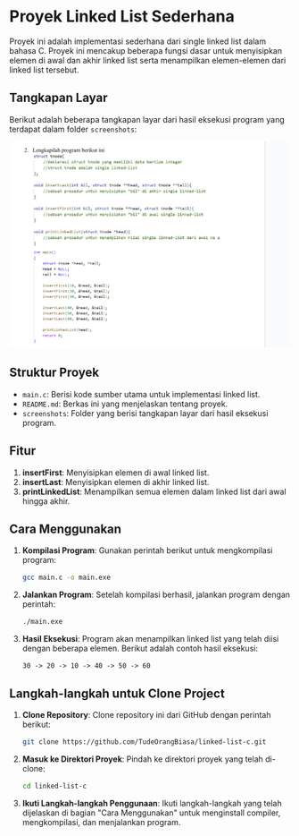 # Proyek Linked List Sederhana

Proyek ini adalah implementasi sederhana dari single linked list dalam bahasa C. Proyek ini mencakup beberapa fungsi dasar untuk menyisipkan elemen di awal dan akhir linked list serta menampilkan elemen-elemen dari linked list tersebut.

## Tangkapan Layar

Berikut adalah beberapa tangkapan layar dari hasil eksekusi program yang terdapat dalam folder `screenshots`:

![Screenshot 1](screenshots/soal-2.png)

## Struktur Proyek

- `main.c`: Berisi kode sumber utama untuk implementasi linked list.
- `README.md`: Berkas ini yang menjelaskan tentang proyek.
- `screenshots`: Folder yang berisi tangkapan layar dari hasil eksekusi program.

## Fitur

1. **insertFirst**: Menyisipkan elemen di awal linked list.
2. **insertLast**: Menyisipkan elemen di akhir linked list.
3. **printLinkedList**: Menampilkan semua elemen dalam linked list dari awal hingga akhir.

## Cara Menggunakan

1. **Kompilasi Program**: Gunakan perintah berikut untuk mengkompilasi program:
    ```sh
    gcc main.c -o main.exe
    ```

2. **Jalankan Program**: Setelah kompilasi berhasil, jalankan program dengan perintah:
    ```sh
    ./main.exe
    ```

3. **Hasil Eksekusi**: Program akan menampilkan linked list yang telah diisi dengan beberapa elemen. Berikut adalah contoh hasil eksekusi:
    ```
    30 -> 20 -> 10 -> 40 -> 50 -> 60
    ```

## Langkah-langkah untuk Clone Project

1. **Clone Repository**: Clone repository ini dari GitHub dengan perintah berikut:
    ```sh
    git clone https://github.com/TudeOrangBiasa/linked-list-c.git
    ```

2. **Masuk ke Direktori Proyek**: Pindah ke direktori proyek yang telah di-clone:
    ```sh
    cd linked-list-c
    ```

3. **Ikuti Langkah-langkah Penggunaan**: Ikuti langkah-langkah yang telah dijelaskan di bagian "Cara Menggunakan" untuk menginstall compiler, mengkompilasi, dan menjalankan program.

